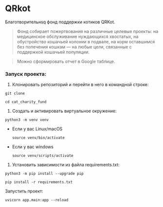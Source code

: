 # QRkot

Благотворительнsq фонд поддержки котиков QRKot.

>Фонд собирает пожертвования на различные целевые проекты: на медицинское обслуживание нуждающихся хвостатых, на обустройство кошачьей колонии в подвале, на корм оставшимся без попечения кошкам — на любые цели, связанные с поддержкой кошачьей популяции.

>Можно сформировать отчет в Google таблице.

### Запуск проекта:
1. Клонировать репозиторий и перейти в него в командной строке:

```
git clone 
```

```
cd cat_charity_fund
```

1. Cоздать и активировать виртуальное окружение:

```
python3 -m venv venv
```

* Если у вас Linux/macOS

    ```
    source venv/bin/activate
    ```

* Если у вас windows

    ```
    source venv/scripts/activate
    ```

1. Установить зависимости из файла requirements.txt:

```
python3 -m pip install --upgrade pip
```

```
pip install -r requirements.txt
```

Запустить проект:

```
uvicorn app.main:app --reload
```
